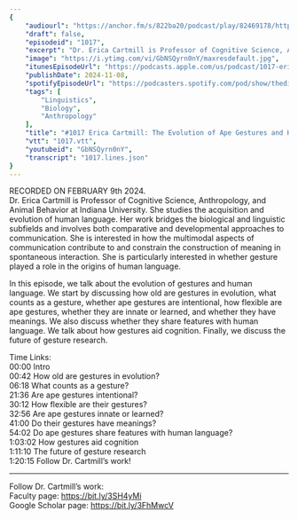 ```yaml
---
{
	"audiourl": "https://anchor.fm/s/822ba20/podcast/play/82469178/https%3A%2F%2Fd3ctxlq1ktw2nl.cloudfront.net%2Fstaging%2F2024-1-9%2F66b27916-67d1-0180-7964-e804588a1b02.m4a",
	"draft": false,
	"episodeid": "1017",
	"excerpt": "Dr. Erica Cartmill is Professor of Cognitive Science, Anthropology, and Animal Behavior at Indiana University. She studies the acquisition and evolution of human language. Her work bridges the biological and linguistic subfields and involves both comparative and developmental approaches to communication. She is interested in how the multimodal aspects of communication contribute to and constrain the construction of meaning in spontaneous interaction. She is particularly interested in whether gesture played a role in the origins of human language.",
	"image": "https://i.ytimg.com/vi/GbNSQyrn0nY/maxresdefault.jpg",
	"itunesEpisodeUrl": "https://podcasts.apple.com/us/podcast/1017-erica-cartmill-the-evolution-of-ape-gestures/id1451347236?i=1000676255537&uo=4",
	"publishDate": 2024-11-08,
	"spotifyEpisodeUrl": "https://podcasters.spotify.com/pod/show/thedissenter/episodes/1017-Erica-Cartmill-The-Evolution-of-Ape-Gestures-and-Human-Language-e2fj8rq",
	"tags": [
		"Linguistics",
		"Biology",
		"Anthropology"
	],
	"title": "#1017 Erica Cartmill: The Evolution of Ape Gestures and Human Language",
	"vtt": "1017.vtt",
	"youtubeid": "GbNSQyrn0nY",
	"transcript": "1017.lines.json"
}
---
```

RECORDED ON FEBRUARY 9th 2024.  
Dr. Erica Cartmill is Professor of Cognitive Science, Anthropology, and Animal Behavior at Indiana University. She studies the acquisition and evolution of human language. Her work bridges the biological and linguistic subfields and involves both comparative and developmental approaches to communication. She is interested in how the multimodal aspects of communication contribute to and constrain the construction of meaning in spontaneous interaction. She is particularly interested in whether gesture played a role in the origins of human language.

In this episode, we talk about the evolution of gestures and human language. We start by discussing how old are gestures in evolution, what counts as a gesture, whether ape gestures are intentional, how flexible are ape gestures, whether they are innate or learned, and whether they have meanings. We also discuss whether they share features with human language. We talk about how gestures aid cognition. Finally, we discuss the future of gesture research.

Time Links:  
<time>00:00</time> Intro  
<time>00:42</time> How old are gestures in evolution?  
<time>06:18</time> What counts as a gesture?  
<time>21:36</time> Are ape gestures intentional?  
<time>30:12</time> How flexible are their gestures?  
<time>32:56</time> Are ape gestures innate or learned?  
<time>41:00</time> Do their gestures have meanings?  
<time>54:02</time> Do ape gestures share features with human language?  
<time>1:03:02</time> How gestures aid cognition  
<time>1:11:10</time> The future of gesture research  
<time>1:20:15</time> Follow Dr. Cartmill’s work!

---

Follow Dr. Cartmill’s work:  
Faculty page: https://bit.ly/3SH4yMi  
Google Scholar page: https://bit.ly/3FhMwcV
